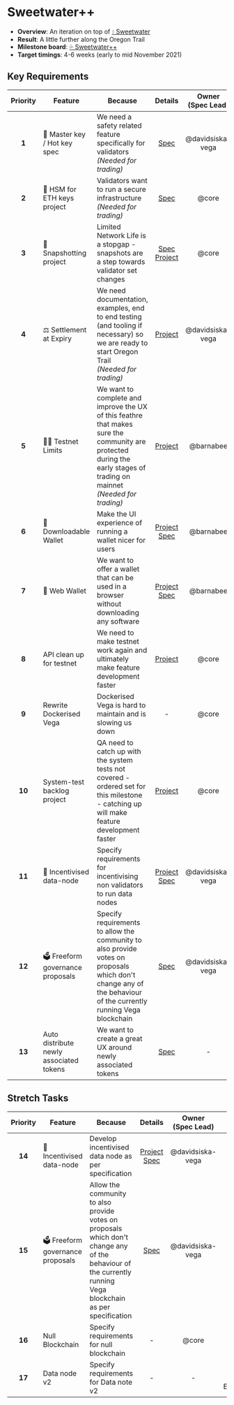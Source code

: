 # Sweetwater++
  
* **Overview**: An iteration on top of [💧 Sweetwater](./2.5-Sweetwater.md)
* **Result**: A little further along the Oregon Trail
* **Milestone board**: [💦 Sweetwater++](https://github.com/orgs/vegaprotocol/projects/93)
* **Target timings**: 4-6 weeks (early to mid November 2021)

## Key Requirements
| Priority | Feature | Because | Details | Owner </br>(Spec Lead) | Sub-Function |
|:---------:|---------|---------|:------:|:------:|:------:|
| **1** | 🔑 Master key / Hot key spec | We need a safety related feature specifically for validators</br>_(Needed for trading)_ | [Spec](https://github.com/vegaprotocol/specs-internal/blob/master/protocol/0063-validator-vega-master-keys.md) | @davidsiska-vega | Core |
| **2** | 🔑 HSM for ETH keys project | Validators want to run a secure infrastructure</br>_(Needed for trading)_ | [Spec](https://github.com/orgs/vegaprotocol/projects/91) | @core | Core |
| **3** | 🎥 Snapshotting project | Limited Network Life is a stopgap - snapshots are a step towards validator set changes | [Spec](https://github.com/vegaprotocol/specs-internal/issues/699)</br>[Project](https://github.com/orgs/vegaprotocol/projects/90) | @core | Core |
| **4** | ⚖ Settlement at Expiry | We need documentation, examples, end to end testing (and tooling if necessary) so we are ready to start Oregon Trail</br>_(Needed for trading)_ | [Project](https://github.com/orgs/vegaprotocol/projects/5)| @davidsiska-vega | Core |
| **5** | 👮‍♂️ Testnet Limits | We want to complete and improve the UX of this feathre that makes sure the community are protected during the early stages of trading on mainnet</br>_(Needed for trading)_ | [Project](https://github.com/orgs/vegaprotocol/projects/44)| @barnabee | Smart Contracts</br>Devops</br>UI-Dev |
| **6** | 💼 Downloadable Wallet| Make the UI experience of running a wallet nicer for users | [Project](https://github.com/orgs/vegaprotocol/projects/94)</br>[Spec](https://github.com/vegaprotocol/specs-internal/pull/688) | @barnabee | UI-Dev |
| **7** | 💼 Web Wallet | We want to offer a wallet that can be used in a browser without downloading any software | [Project](https://github.com/orgs/vegaprotocol/projects/94)</br>[Spec](https://github.com/vegaprotocol/specs-internal/pull/688)| @barnabee | Core</br>UI-Dev |
| **8** | API clean up for testnet | We need to make testnet work again and ultimately make feature development faster | [Project](https://github.com/orgs/vegaprotocol/projects/98) | @core | Devops</br>Core |
| **9** | Rewrite Dockerised Vega | Dockerised Vega is hard to maintain and is slowing us down | - | @core | Devops</br>Core |
| **10** | System-test backlog project | QA need to catch up with the system tests not covered - ordered set for this milestone - catching up will make feature development faster | [Project](https://github.com/vegaprotocol/system-tests/projects/1) | @core | Core-QA</br>Devops |
| **11** | 🤑 Incentivised data-node | Specify requirements for incentivising non validators to run data nodes | [Project](https://github.com/orgs/vegaprotocol/projects/92)</br>[Spec](https://github.com/vegaprotocol/specs-internal/pull/684) | @davidsiska-vega | Research |
| **12** | 🗳 Freeform governance proposals | Specify requirements to allow the community to also provide votes on proposals which don't change any of the behaviour of the currently running Vega blockchain | [Spec](https://github.com/vegaprotocol/specs-internal/pull/690/files)| @davidsiska-vega | Research</br>Core</br>UI Dev | 
| **13** | Auto distribute newly associated tokens | We want to create a great UX around newly associated tokens | [Spec](https://github.com/vegaprotocol/specs-internal/blob/master/protocol/0059-simple-staking-and-delegating.md) | - | Core |
## Stretch Tasks
| Priority | Feature | Because | Details | Owner </br>(Spec Lead) | Sub-Function |
|:---------:|---------|---------|:------:|:------:|:------:|
| **14** | 🤑 Incentivised data-node | Develop incentivised data node as per specification | [Project](https://github.com/orgs/vegaprotocol/projects/92)</br>[Spec](https://github.com/vegaprotocol/specs-internal/pull/684) | @davidsiska-vega | Core |
| **15** | 🗳 Freeform governance proposals | Allow the community to also provide votes on proposals which don't change any of the behaviour of the currently running Vega blockchain as per specification | [Spec](https://github.com/vegaprotocol/specs-internal/pull/690/files) | @davidsiska-vega | Core</br>UI-Dev | 
| **16** | Null Blockchain | Specify requirements for null blockchain  | - | @core | Research |
| **17** | Data node v2 | Specify requirements for Data note v2 | - | - | Research</br>UI Dev</br>Engineering |

